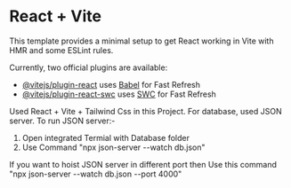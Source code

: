 # React + Vite

This template provides a minimal setup to get React working in Vite with HMR and some ESLint rules.

Currently, two official plugins are available:

- [@vitejs/plugin-react](https://github.com/vitejs/vite-plugin-react/blob/main/packages/plugin-react/README.md) uses [Babel](https://babeljs.io/) for Fast Refresh
- [@vitejs/plugin-react-swc](https://github.com/vitejs/vite-plugin-react-swc) uses [SWC](https://swc.rs/) for Fast Refresh

Used React + Vite + Tailwind Css in this Project.
For database, used JSON server.
To run JSON server:-
1) Open integrated Termial with Database folder 
2) Use Command "npx json-server --watch db.json"

If you want to hoist JSON server in different port then
Use this command "npx json-server --watch db.json --port 4000"

